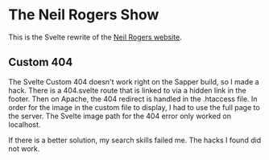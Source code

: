 # The Neil Rogers Show

This is the Svelte rewrite of the [Neil Rogers website](https://neilrogers.org).

## Custom 404

The Svelte Custom 404 doesn't work right on the Sapper build, so I made a hack. There is a 404.svelte route that is linked to via a hidden link in the footer. Then on Apache, the 404 redirect is handled in the .htaccess file. In order for the image in the custom file to display, I had to use the full page to the server. The Svelte image path for the 404 error only worked on localhost. 

If there is a better solution, my search skills failed me. The hacks I found did not work. 
